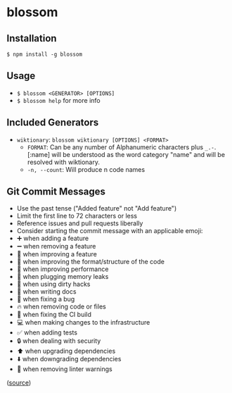 # blossom

## Installation
`$ npm install -g blossom`

## Usage
- `$ blossom <GENERATOR> [OPTIONS]`
- `$ blossom help` for more info

## Included Generators
- `wiktionary`: `blossom wiktionary [OPTIONS] <FORMAT>`
    - `FORMAT`: Can be any number of Alphanumeric characters plus `_.-`. [:name] will be understood as the word category "name" and will be resolved with wiktionary.
    - `-n, --count`: Will produce n code names

## Git Commit Messages

- Use the past tense ("Added feature" not "Add feature")
- Limit the first line to 72 characters or less
- Reference issues and pull requests liberally
- Consider starting the commit message with an applicable emoji:
 - ➕ when adding a feature
 - ➖ when removing a feature
 - 🎉 when improving a feature
 - 🎨 when improving the format/structure of the code
 - 🐎 when improving performance
 - 🚱 when plugging memory leaks
 - 🔞 when using dirty hacks
 - 📝 when writing docs
 - 🐛 when fixing a bug
 - 🔥 when removing code or files
 - 💚 when fixing the CI build
 - 💻 when making changes to the infrastructure
 - ✅ when adding tests
 - 🔒 when dealing with security
 - ⬆️ when upgrading dependencies
 - ⬇️ when downgrading dependencies
 - 👕 when removing linter warnings

([source](https://atom.io/docs/latest/contributing#git-commit-messages))
